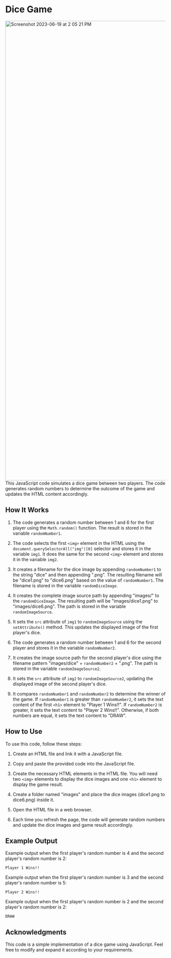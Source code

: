 # Dice Game

<img width="1440" alt="Screenshot 2023-06-19 at 2 05 21 PM" src="https://github.com/0xJeu/Dice-Game/assets/129988927/fc28f7f8-0a13-4609-a3ac-2775d8743d1a">
This JavaScript code simulates a dice game between two players. The code generates random numbers to determine the outcome of the game and updates the HTML content accordingly.

## How It Works

1. The code generates a random number between 1 and 6 for the first player using the `Math.random()` function. The result is stored in the variable `randomNumber1`.

2. The code selects the first `<img>` element in the HTML using the `document.querySelectorAll("img")[0]` selector and stores it in the variable `img1`. It does the same for the second `<img>` element and stores it in the variable `img2`.

3. It creates a filename for the dice image by appending `randomNumber1` to the string "dice" and then appending ".png". The resulting filename will be "dice1.png" to "dice6.png" based on the value of `randomNumber1`. The filename is stored in the variable `randomDiceImage`.

4. It creates the complete image source path by appending "images/" to the `randomDiceImage`. The resulting path will be "images/dice1.png" to "images/dice6.png". The path is stored in the variable `randomImageSource`.

5. It sets the `src` attribute of `img1` to `randomImageSource` using the `setAttribute()` method. This updates the displayed image of the first player's dice.

6. The code generates a random number between 1 and 6 for the second player and stores it in the variable `randomNumber2`.

7. It creates the image source path for the second player's dice using the filename pattern "images/dice" + `randomNumber2` + ".png". The path is stored in the variable `randomImageSource2`.

8. It sets the `src` attribute of `img2` to `randomImageSource2`, updating the displayed image of the second player's dice.

9. It compares `randomNumber1` and `randomNumber2` to determine the winner of the game. If `randomNumber1` is greater than `randomNumber2`, it sets the text content of the first `<h1>` element to "Player 1 Wins!!". If `randomNumber2` is greater, it sets the text content to "Player 2 Wins!!". Otherwise, if both numbers are equal, it sets the text content to "DRAW".

## How to Use

To use this code, follow these steps:

1. Create an HTML file and link it with a JavaScript file.

2. Copy and paste the provided code into the JavaScript file.

3. Create the necessary HTML elements in the HTML file. You will need two `<img>` elements to display the dice images and one `<h1>` element to display the game result.

4. Create a folder named "images" and place the dice images (dice1.png to dice6.png) inside it.

5. Open the HTML file in a web browser.

6. Each time you refresh the page, the code will generate random numbers and update the dice images and game result accordingly.

## Example Output

Example output when the first player's random number is 4 and the second player's random number is 2:

```
Player 1 Wins!!
```

Example output when the first player's random number is 3 and the second player's random number is 5:

```
Player 2 Wins!!
```

Example output when the first player's random number is 2 and the second player's random number is 2:

```
DRAW
```

## Acknowledgments

This code is a simple implementation of a dice game using JavaScript. Feel free to modify and expand it according to your requirements.


